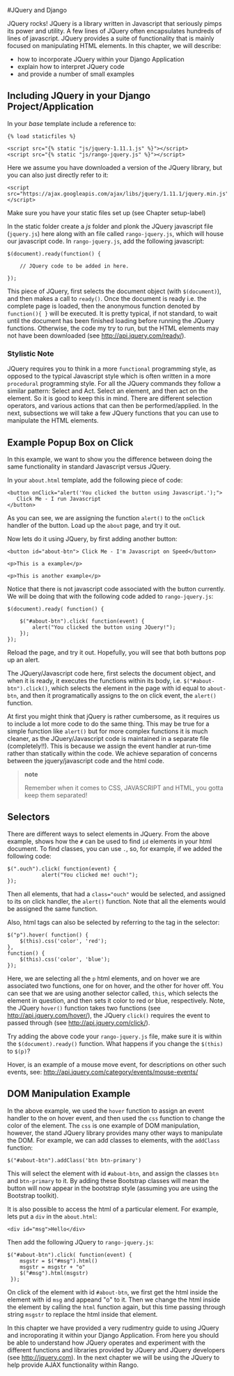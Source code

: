 #JQuery and Django

JQuery rocks! JQuery is a library written in Javascript that seriously
pimps its power and utility. A few lines of JQuery often encapsulates
hundreds of lines of javascript. JQuery provides a suite of
functionality that is mainly focused on manipulating HTML elements. In
this chapter, we will describe:

-   how to incorporate JQuery within your Django Application
-   explain how to interpret JQuery code
-   and provide a number of small examples

Including JQuery in your Django Project/Application
---------------------------------------------------

In your *base* template include a reference to:

``` {.sourceCode .html}
{% load staticfiles %}

<script src="{% static "js/jquery-1.11.1.js" %}"></script>
<script src="{% static "js/rango-jquery.js" %}"></script>
```

Here we assume you have downloaded a version of the JQuery library, but
you can also just directly refer to it:

``` {.sourceCode .html}
<script src="https://ajax.googleapis.com/ajax/libs/jquery/1.11.1/jquery.min.js"></script>
```

Make sure you have your static files set up (see Chapter setup-label)

In the static folder create a *js* folder and plonk the JQuery
javascript file (`jquery.js`) here along with an file called
`rango-jquery.js`, which will house our javascript code. In
`rango-jquery.js`, add the following javascript:

``` {.sourceCode .javascript}
$(document).ready(function() {

    // JQuery code to be added in here.

});
```

This piece of JQuery, first selects the document object (with
`$(document)`), and then makes a call to `ready()`. Once the document is
ready i.e. the complete page is loaded, then the anonymous function
denoted by `function(){ }` will be executed. It is pretty typical, if
not standard, to wait until the document has been finished loading
before running the JQuery functions. Otherwise, the code my try to run,
but the HTML elements may not have been downloaded (see
<http://api.jquery.com/ready/>).

### Stylistic Note

JQuery requires you to think in a more `functional` programming style,
as opposed to the typical Javascript style which is often written in a
more `procedural` programming style. For all the JQuery commands they
follow a similar pattern: Select and Act. Select an element, and then
act on the element. So it is good to keep this in mind. There are
different selection operators, and various actions that can then be
performed/applied. In the next, subsections we will take a few JQuery
functions that you can use to manipulate the HTML elements.

Example Popup Box on Click
--------------------------

In this example, we want to show you the difference between doing the
same functionality in standard Javascript versus JQuery.

In your `about.html` template, add the following piece of code:

``` {.sourceCode .html}
<button onClick="alert('You clicked the button using Javascript.');"> 
   Click Me - I run Javascript 
</button>
```

As you can see, we are assigning the function `alert()` to the `onClick`
handler of the button. Load up the `about` page, and try it out.

Now lets do it using JQuery, by first adding another button:

``` {.sourceCode .html}
<button id="about-btn"> Click Me - I'm Javascript on Speed</button>

<p>This is a example</p>

<p>This is another example</p>
```

Notice that there is not javascript code associated with the button
currently. We will be doing that with the following code added to
`rango-jquery.js`:

``` {.sourceCode .javascript}
$(document).ready( function() {

    $("#about-btn").click( function(event) {
        alert("You clicked the button using JQuery!");
    });
});
```

Reload the page, and try it out. Hopefully, you will see that both
buttons pop up an alert.

The JQuery/Javascript code here, first selects the document object, and
when it is ready, it executes the functions within its body, i.e.
`$("#about-btn").click()`, which selects the element in the page with id
equal to `about-btn`, and then it programatically assigns to the on
click event, the `alert()` function.

At first you might think that jQuery is rather cumbersome, as it
requires us to include a lot more code to do the same thing. This may be
true for a simple function like `alert()` but for more complex functions
it is much cleaner, as the JQuery/Javascript code is maintained in a
separate file (completely!!). This is because we assign the event
handler at run-time rather than statically within the code. We achieve
separation of concerns between the jquery/javascript code and the html
code.

> **note**
>
> Remember when it comes to CSS, JAVASCRIPT and HTML, you gotta keep
> them separated!

Selectors
---------

There are different ways to select elements in JQuery. From the above
example, shows how the `#` can be used to find `id` elements in your
html document. To find classes, you can use `.`, so, for example, if we
added the following code:

``` {.sourceCode .javascript}
$(".ouch").click( function(event) {
           alert("You clicked me! ouch!");
});
```

Then all elements, that had a `class="ouch"` would be selected, and
assigned to its on click handler, the `alert()` function. Note that all
the elements would be assigned the same function.

Also, html tags can also be selected by referring to the tag in the
selector:

``` {.sourceCode .javascript}
$("p").hover( function() {
    $(this).css('color', 'red');
}, 
function() {
    $(this).css('color', 'blue');
});
```

Here, we are selecting all the `p` html elements, and on hover we are
associated two functions, one for on hover, and the other for hover off.
You can see that we are using another selector called, `this`, which
selects the element in question, and then sets it color to red or blue,
respectively. Note, the JQuery `hover()` function takes two functions
(see <http://api.jquery.com/hover/>), the JQuery `click()` requires the
event to passed through (see <http://api.jquery.com/click/>).

Try adding the above code your `rango-jquery.js` file, make sure it is
within the `$(document).ready()` function. What happens if you change
the `$(this)` to `$(p)`?

Hover, is an example of a mouse move event, for descriptions on other
such events, see: <http://api.jquery.com/category/events/mouse-events/>

DOM Manipulation Example
------------------------

In the above example, we used the `hover` function to assign an event
handler to the on hover event, and then used the `css` function to
change the color of the element. The `css` is one example of DOM
manipulation, however, the stand JQuery library provides many other ways
to manipulate the DOM. For example, we can add classes to elements, with
the `addClass` function:

``` {.sourceCode .javascript}
$("#about-btn").addClass('btn btn-primary')
```

This will select the element with id `#about-btn`, and assign the
classes `btn` and `btn-primary` to it. By adding these Bootstrap classes
will mean the button will now appear in the bootstrap style (assuming
you are using the Bootstrap toolkit).

It is also possible to access the html of a particular element. For
example, lets put a `div` in the `about.html`:

``` {.sourceCode .html}
<div id="msg">Hello</div>
```

Then add the following JQuery to `rango-jquery.js`:

``` {.sourceCode .javascript}
$("#about-btn").click( function(event) {
    msgstr = $("#msg").html()
    msgstr = msgstr + "o"
    $("#msg").html(msgstr)
 });
```

On click of the element with id `#about-btn`, we first get the html
inside the element with id `msg` and appeand "o" to it. Then we change
the html inside the element by calling the `html` function again, but
this time passing through string `msgstr` to replace the html inside
that element.

In this chapter we have provided a very rudimentry guide to using JQuery
and incroporating it within your Django Application. From here you
should be able to understand how JQuery operates and experiment with the
different functions and libraries provided by JQuery and JQuery
developers (see <http://jquery.com>). In the next chapter we will be
using the JQuery to help provide AJAX functionality within Rango.
